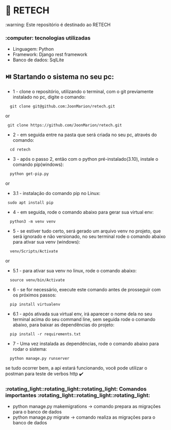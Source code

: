 # 📍 RETECH

<p>:warning: Este repositório é destinado ao RETECH<p/>
<h3>:computer: tecnologias utilizadas</h3>
<ul>
  <li>Linguagem: Python</li>
  <li>Framework: Django rest framework</li>
  <li>Banco de dados: SqlLite</li>
</ul>

## :play_or_pause_button: Startando o sistema no seu pc:

- 1 - clone o repositório, utilizando o terminal, com o git previamente instalado no pc, digite o comando:

```
  git clone git@github.com:JoonMarion/retech.git
```

or

```
 git clone https://github.com/JoonMarion/retech.git
```

- 2 - em seguida entre na pasta que será criada no seu pc, através do comando:

```
  cd retech
```

- 3 - após o passo 2, então com o python pré-instalado(3.10), instale o comando pip(windows):

```
  python get-pip.py
```

or

- 3.1 - instalação do comando pip no Linux:

```
 sudo apt install pip
```

- 4 - em seguida, rode o comando abaixo para gerar sua virtual env:

```
  python3 -m venv venv
```

- 5 - se estiver tudo certo, será gerado um arquivo venv no projeto, que será ignorado e não versionado, no seu terminal rode o comando abaixo para ativar sua venv (windows):

```
  venv/Scripts/Activate
```

or

- 5.1 - para ativar sua venv no linux, rode o comando abaixo:

```
  source venv/bin/Activate
```

- 6 - se for necessário, execute este comando antes de prosseguir com os próximos passos:

```
  pip install virtualenv
```

- 6.1 - após ativada sua virtual env, irá aparecer o nome dela no seu terminal acima do seu command line, sem seguida rode o comando abaixo, para baixar as dependências do projeto:

```
  pip install -r requirements.txt
```

- 7 - Uma vez instalada as dependências, rode o comando abaixo para rodar o sistema:

```
  python manage.py runserver
```

<p> se tudo ocorrer bem, a api estará funcionando, você pode utilizar o postman para teste de verbos http ✔️ <p/>

<h3>:rotating_light::rotating_light::rotating_light: Comandos importantes :rotating_light::rotating_light::rotating_light:</h3>
<ul>
  <li>python manage.py makemigrations -> comando prepara as migrações para o banco de dados</li>
  <li>python manage.py migrate -> comando realiza as migrações para o banco de dados</li>
</ul>
